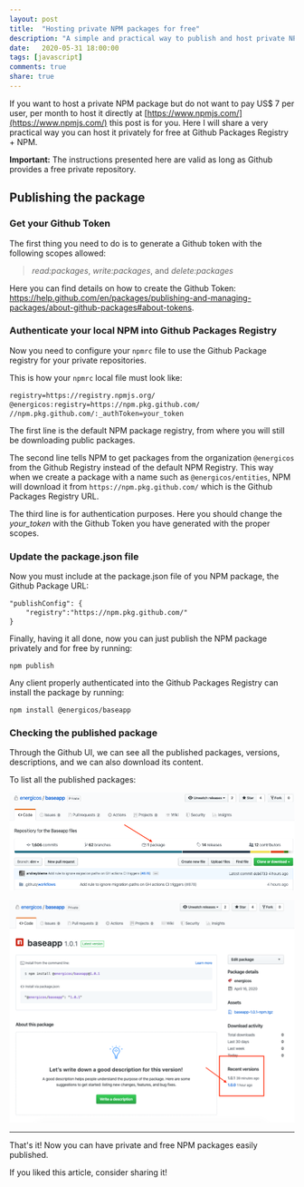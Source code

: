 ```yaml
---
layout: post
title:  "Hosting private NPM packages for free"
description: "A simple and practical way to publish and host private NPM packages for free."
date:   2020-05-31 18:00:00
tags: [javascript]
comments: true
share: true
---
```


If you want to host a private NPM package but do not want to pay US$ 7 per user, per month to host it directly at [https://www.npmjs.com/](https://www.npmjs.com/) this post is for you. Here I will share a very practical way you can host it privately for free at Github Packages Registry + NPM.

**Important:** The instructions presented here are valid as long as Github provides a free private repository.

## Publishing the package

### Get your Github Token

The first thing you need to do is to generate a Github token with the following scopes allowed:

> *read:packages*, *write:packages*, and *delete:packages*

Here you can find details on how to create the Github Token: https://help.github.com/en/packages/publishing-and-managing-packages/about-github-packages#about-tokens.

### Authenticate your local NPM into Github Packages Registry

Now you need to configure your `npmrc` file to use the Github Package registry for your private repositories.

This is how your `npmrc` local file must look like:

```
registry=https://registry.npmjs.org/
@energicos:registry=https://npm.pkg.github.com/
//npm.pkg.github.com/:_authToken=your_token
```

The first line is the default NPM package registry, from where you will still be downloading public packages.

The second line tells NPM to get packages from the organization `@energicos` from the Github Registry instead of the default NPM Registry. This way when we create a package with a name such as `@energicos/entities`, NPM will download it from `https://npm.pkg.github.com/` which is the Github Packages Registry URL.

The third line is for authentication purposes. Here you should change the *your_token* with the Github Token you have generated with the proper scopes.

### Update the package.json file

Now you must include at the package.json file of you NPM package, the Github Package URL:

```
"publishConfig": {
    "registry":"https://npm.pkg.github.com/"
}
```

Finally, having it all done, now you can just publish the NPM package privately and for free by running:

```
npm publish
```

Any client properly authenticated into the Github Packages Registry can install the package by running:

```
npm install @energicos/baseapp
```

### Checking the published package

Through the Github UI, we can see all the published packages, versions, descriptions, and we can also download its content.

To list all the published packages:

![Listing NPM packages](https://raw.githubusercontent.com/andreybleme/andreybleme.github.io/master/assets/img/list_github_packages.png "Listing NPM packages")

![Details NPM packages](https://raw.githubusercontent.com/andreybleme/andreybleme.github.io/master/assets/img/details_github_package.png "Details NPM packages")


---

That's it! Now you can have private and free NPM packages easily published.

If you liked this article, consider sharing it!